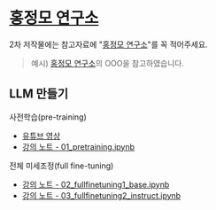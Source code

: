 # [홍정모 연구소](https://honglab.co.kr/)

2차 저작물에는 참고자료에 "[홍정모 연구소](https://honglab.co.kr/)"를 꼭 적어주세요.

> 예시) [홍정모 연구소](https://honglab.co.kr/)의 OOO을 참고하였습니다.

## LLM 만들기

사전학습(pre-training)
- [유튜브 영상](https://youtu.be/osv2csoHVAo)
- [강의 노트 - 01_pretraining.ipynb](https://github.com/HongLabInc/HongLabLLM/blob/main/01_pretraining.ipynb)

전체 미세조정(full fine-tuning)
- [강의 노트 - 02_fullfinetuning1_base.ipynb](https://github.com/HongLabInc/HongLabLLM/blob/main/02_fullfinetuning1_base.ipynb)
- [강의 노트 - 03_fullfinetuning2_instruct.ipynb](https://github.com/HongLabInc/HongLabLLM/blob/main/03_fullfinetuning2_instruct.ipynb)
